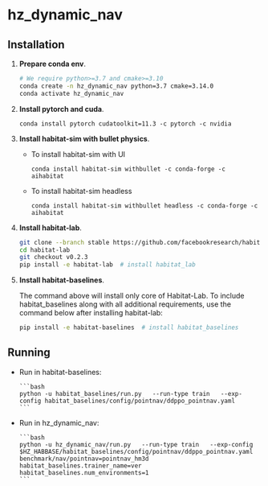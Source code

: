 # hz_dynamic_nav

## Installation

1. **Prepare conda env**.
   ```bash
   # We require python>=3.7 and cmake>=3.10
   conda create -n hz_dynamic_nav python=3.7 cmake=3.14.0
   conda activate hz_dynamic_nav
   ```
   
1. **Install pytorch and cuda**.
      ```
      conda install pytorch cudatoolkit=11.3 -c pytorch -c nvidia
      ```

1. **Install habitat-sim with bullet physics**.
   - To install habitat-sim with UI
      ```
      conda install habitat-sim withbullet -c conda-forge -c aihabitat
      ```
      
   - To install habitat-sim headless
      ```
      conda install habitat-sim withbullet headless -c conda-forge -c aihabitat
      ```

1. **Install habitat-lab**.

      ```bash
      git clone --branch stable https://github.com/facebookresearch/habitat-lab.git
      cd habitat-lab
      git checkout v0.2.3
      pip install -e habitat-lab  # install habitat_lab
      ```
      
1. **Install habitat-baselines**.

    The command above will install only core of Habitat-Lab. To include habitat_baselines along with all additional requirements, use the command below after installing habitat-lab:

      ```bash
      pip install -e habitat-baselines  # install habitat_baselines
      ```
      
## Running
- Run in habitat-baselines:

      ```bash
      python -u habitat_baselines/run.py   --run-type train   --exp-config habitat_baselines/config/pointnav/ddppo_pointnav.yaml
      ```
      
- Run in hz_dynamic_nav:

      ```bash
      python -u hz_dynamic_nav/run.py   --run-type train   --exp-config $HZ_HABBASE/habitat_baselines/config/pointnav/ddppo_pointnav.yaml benchmark/nav/pointnav=pointnav_hm3d habitat_baselines.trainer_name=ver   habitat_baselines.num_environments=1
      ```

